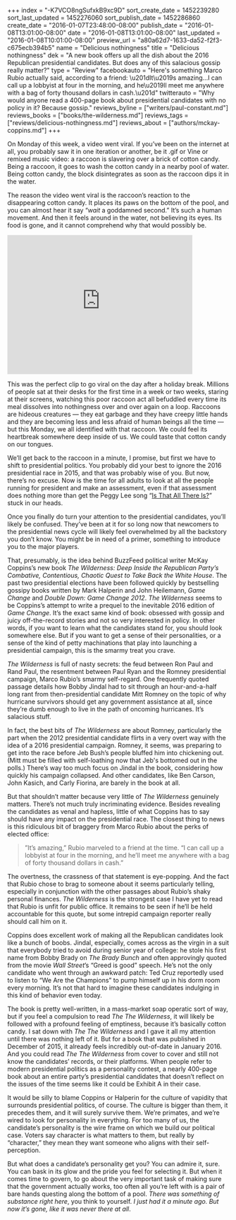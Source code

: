 +++
index = "-K7VCO8ngSufxkB9xc9D"
sort_create_date = 1452239280
sort_last_updated = 1452276060
sort_publish_date = 1452286860
create_date = "2016-01-07T23:48:00-08:00"
publish_date = "2016-01-08T13:01:00-08:00"
date = "2016-01-08T13:01:00-08:00"
last_updated = "2016-01-08T10:01:00-08:00"
preview_url = "a80a62d7-1633-da52-f2f3-c675ecb394b5"
name = "Delicious nothingness"
title = "Delicious nothingness"
dek = "A new book offers up all the dish about the 2016 Republican presidential candidates. But does any of this salacious gossip really matter?"
type = "Review"
facebookauto = "Here's something Marco Rubio actually said, according to a friend: \u201dIt\u2019s amazing...I can call up a lobbyist at four in the morning, and he\u2019ll meet me anywhere with a bag of forty thousand dollars in cash.\u201d"
twitterauto = "Why would anyone read a 400-page book about presidential candidates with no policy in it? Because gossip."
reviews_byline = ["writers/paul-constant.md"]
reviews_books = ["books/the-wilderness.md"]
reviews_tags = ["reviews/delicious-nothingness.md"]
reviews_about = ["authors/mckay-coppins.md"]
+++

On Monday of this week, a video went viral. If you’ve been on the internet at all, you probably saw it in one iteration or another, be it .gif or Vine or remixed music video: a raccoon is slavering over a brick of cotton candy. Being a raccoon, it goes to wash the cotton candy in a nearby pool of water. Being cotton candy, the block disintegrates as soon as the raccoon dips it in the water.

The reason the video went viral is the raccoon’s reaction to the disappearing cotton candy. It places its paws on the bottom of the pool, and you can almost hear it say “*wait* a goddamned second.” It’s such a human movement. And then it feels around in the water, not believing its eyes. Its food is gone, and it cannot comprehend why that would possibly be.

<iframe width="420" height="315" src="https://www.youtube.com/embed/zWAIWySclX0?rel=0" frameborder="0" allowfullscreen></iframe>

This was the perfect clip to go viral on the day after a holiday break. Millions of people sat at their desks for the first time in a week or two weeks, staring at their screens, watching this poor raccoon act all befuddled every time its meal dissolves into nothingness over and over again on a loop. Raccoons are hideous creatures — they eat garbage and they have creepy little hands and they are becoming less and less afraid of human beings all the time — but this Monday, we all identified with that raccoon. We could feel its heartbreak somewhere deep inside of us. We could taste that cotton candy on our tongues.

<div class="break"></div>

We’ll get back to the raccoon in a minute, I promise, but first we have to shift to presidential politics. You probably did your best to ignore the 2016 presidential race in 2015, and that was probably wise of you. But now, there’s no excuse. Now is the time for all adults to look at all the people running for president and make an assessment, even if that assessment does nothing more than get the Peggy Lee song “[Is That All There Is?](https://www.youtube.com/watch?v=LCRZZC-DH7M)” stuck in our heads. 

Once you finally do turn your attention to the presidential candidates, you’ll likely be confused. They’ve been at it for so long now that newcomers to the presidential news cycle will likely feel overwhelmed by all the backstory you don’t know. You might be in need of a primer, something to introduce you to the major players.

That, presumably, is the idea behind BuzzFeed political writer McKay Coppins’s new book *The Wilderness: Deep Inside the Republican Party’s Combative, Contentious, Chaotic Quest to Take Back the White House*. The past two presidential elections have been followed quickly by bestselling gossipy books written by Mark Halperin and John Heilemann, *Game Change* and *Double Down: Game Change 2012*. *The Wilderness* seems to be Coppins’s attempt to write a prequel to the inevitable 2016 edition of *Game Change*. It’s the exact same kind of book: obsessed with gossip and juicy off-the-record stories and not so very interested in policy. In other words, if you want to learn what the candidates stand for, you should look somewhere else. But if you want to get a sense of their personalities, or a sense of the kind of petty machinations that play into launching a presidential campaign, this is the smarmy treat you crave.

*The Wilderness* is full of nasty secrets: the feud between Ron Paul and Rand Paul, the resentment between Paul Ryan and the Romney presidential campaign, Marco Rubio’s smarmy self-regard. One frequently quoted passage details how Bobby Jindal had to sit through an hour-and-a-half long rant from then-presidential candidate Mitt Romney on the topic of why hurricane survivors should get any government assistance at all, since they’re dumb enough to live in the path of oncoming hurricanes. It’s salacious stuff.

In fact, the best bits of *The Wilderness* are about Romney, particularly the part when the 2012 presidential candidate flirts in a very overt way with the idea of a 2016 presidential campaign. Romney, it seems, was preparing to get into the race before Jeb Bush’s people bluffed him into chickening out. (Mitt must be filled with self-loathing now that Jeb's bottomed out in the polls.) There’s way too much focus on Jindal in the book, considering how quickly his campaign collapsed. And other candidates, like Ben Carson, John Kasich, and Carly Fiorina, are barely in the book at all. 

But that shouldn’t matter because very little of *The Wilderness* genuinely matters. There’s not much truly incriminating evidence. Besides revealing the candidates as venal and hapless, little of what Coppins has to say should have any impact on the presidential race. The closest thing to news is this ridiculous bit of braggery from Marco Rubio about the perks of elected office:

<blockquote>”It’s amazing,” Rubio marveled to a friend at the time. “I can call up a lobbyist at four in the morning, and he’ll meet me anywhere with a bag of forty thousand dollars in cash.”</blockquote>

The overtness, the crassness of that statement is eye-popping. And the fact that Rubio chose to brag to someone about it seems particularly telling, especially in conjunction with the other passages about Rubio’s shaky personal finances. *The Wilderness* is the strongest case I have yet to read that Rubio is unfit for public office. It remains to be seen if he’ll be held accountable for this quote, but some intrepid campaign reporter really should call him on it.

Coppins does excellent work of making all the Republican candidates look like a bunch of boobs. Jindal, especially, comes across as the virgin in a suit that everybody tried to avoid during senior year of college: he stole his first name from Bobby Brady on *The Brady Bunch* and often approvingly quoted from the movie *Wall Street*’s “Greed is good” speech. He’s not the only candidate who went through an awkward patch: Ted Cruz reportedly used to listen to “We Are the Champions” to pump himself up in his dorm room every morning. It’s not that hard to imagine these candidates indulging in this kind of behavior even today.

<div class="break"></div>

The book is pretty well-written, in a mass-market soap operatic sort of way, but if you feel a compulsion to read *The The Wilderness*, it will likely be followed with a profound feeling of emptiness, because it’s basically cotton candy. I sat down with *The The Wilderness* and I gave it all my attention until there was nothing left of it. But for a book that was published in December of 2015, it already feels incredibly out-of-date in January 2016. And you could read *The The Wilderness* from cover to cover and still not know the candidates’ records, or their platforms. When people refer to modern presidential politics as a personality contest, a nearly 400-page book about an entire party’s presidential candidates that doesn’t reflect on the issues of the time seems like it could be Exhibit A in their case.

It would be silly to blame Coppins or Halperin for the culture of vapidity that surrounds presidential politics, of course. The culture is bigger than them, it precedes them, and it will surely survive them. We’re primates, and we’re wired to look for personality in everything. For too many of us, the candidate’s personality is the wire frame on which we build our political case. Voters say character is what matters to them, but really by “character,” they mean they want someone who aligns with their self-perception.

But what does a candidate’s personality get you? You can admire it, sure. You can bask in its glow and the pride you feel for selecting it. But when it comes time to govern, to go about the very important task of making sure that the government actually works, too often all you’re left with is a pair of bare hands questing along the bottom of a pool. *There was something of substance right here*, you think to yourself. *I just had it a minute ago. But now it’s gone, like it was never there at all*. 